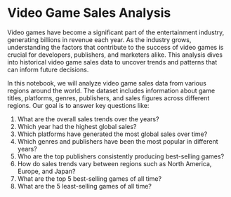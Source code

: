 # Video Game Sales Analysis

<p>Video games have become a significant part of the entertainment industry, generating billions in revenue each year. As the industry grows, understanding the factors that contribute to the success of video games is crucial for developers, publishers, and marketers alike. This analysis dives into historical video game sales data to uncover trends and patterns that can inform future decisions.</p>

<p>In this notebook, we will analyze video game sales data from various regions around the world. The dataset includes information about game titles, platforms, genres, publishers, and sales figures across different regions. Our goal is to answer key questions like:</p>

<ol>
    <li>What are the overall sales trends over the years?</li>
    <li>Which year had the highest global sales?</li>
    <li>Which platforms have generated the most global sales over time?</li>
    <li>Which genres and publishers have been the most popular in different years?</li>
    <li>Who are the top publishers consistently producing best-selling games?</li>
    <li>How do sales trends vary between regions such as North America, Europe, and Japan?</li>
    <li>What are the top 5 best-selling games of all time?</li>
    <li>What are the 5 least-selling games of all time?</li>
</ol>
